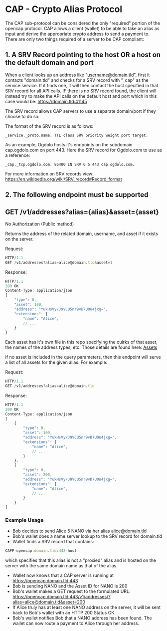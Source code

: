 # CAP - Crypto Alias Protocol

The CAP sub-protocol can be considered the only "required" portion of the opencap protocol. CAP allows a client (wallet) to be able to take an alias as input and derive the appropriate crypto address to send a payment to. There are only two things required of a server to be CAP compliant:

## 1. A SRV Record pointing to the host OR a host on the default domain and port

When a client looks up an address like "username@domain.tld", first it contacts "domain.tld" and checks for a SRV record with "_cap" as the service service. If it finds one, it will then contact the host specified in that SRV record for all API calls. IF there is no SRV record found, the client will instead try to make the API calls on the default host and port which in this case would be: https://domain.tld:41145

The SRV record allows CAP servers to use a separate domain/port if they choose to do so.

The format of the SRV record is as follows:

```
_service._proto.name. TTL class SRV priority weight port target.
```

As an example, Ogdolo hosts it's endpoints on the subdomain cap.ogdolo.com on port 443.
Here the SRV record for Ogdolo.com to use as a reference:

```
_cap._tcp.ogdolo.com. 86400 IN SRV 0 5 443 cap.ogdolo.com.
```

For more information on SRV records view: https://en.wikipedia.org/wiki/SRV_record#Record_format

## 2. The following endpoint must be supported

## GET /v1/addresses?alias={alias}&asset={asset}

No Authorization (Public method)

Returns the address of the related domain, username, and asset if it exists on the server.

Request:

```javascript
HTTP/1.1
GET /v1/addresses?alias=alice@domain.tld&asset=1
```

Response:

```javascript
HTTP/1.1
200 OK
Content-Type: application/json
{
    "type": 0,
    "asset": 100,
    "address": "YukHsVy/J9VCU5nr9vD7UOu4jxg=",
    "extensions": {
        "name": "Alice",
        // ...
    }
}
```

Each asset has it's own file in this repo specifying the quirks of that asset, the names of the address types, etc. Those details are found here: [Assets](/Assets.md)

If no asset is included in the query parameters, then this endpoint will serve a list of all assets for the given alias. For example:

Request:

```javascript
HTTP/1.1
GET /v1/addresses?alias=alice@domain.tld
```

Response:

```javascript
HTTP/1.1
200 OK
Content-Type: application/json
[
    {
        "type": 0,
        "asset": 100,
        "address": "YukHsVy/J9VCU5nr9vD7UOu4jxg=",
        "extensions": {
            "name": "Alice",
            // ...
        }
    },
    {
        "type": 0,
        "asset": 200,
        "address": "YukHsVy/J9VCU5nr9vD7UOu4jxg=",
        "extensions": {
            "name": "Alice",
            // ...
        }
    }
]
```

### Example Usage

* Bob decides to send Alice 5 NANO via her alias alice@domain.tld
* Bob's wallet does a name server lookup to the SRV record for domain.tld
* Wallet finds a SRV record that contains:

```javascript
CAPP-opencap.domain.tld:443-host
```

which specifies that this alias is not a "proxied" alias and is hosted on the server with the same domain name as that of the alias.

* Wallet now knows that a CAP server is running at https://opencap.domain.tld:443
* Bob is sending NANO and the Asset ID for NANO is 200
* Bob's wallet makes a GET request to the formulated URL: https://opencap.domain.tld:443/v1/addresses/?alias=alice@domain.tld&asset=200
* If Alice truly has at least one NANO address on the server, it will be sent back to Bob's wallet with an HTTP 200 Status OK.
* Bob's wallet notifies Bob that a NANO address has been found. The wallet can now route a payment to Alice through her address.